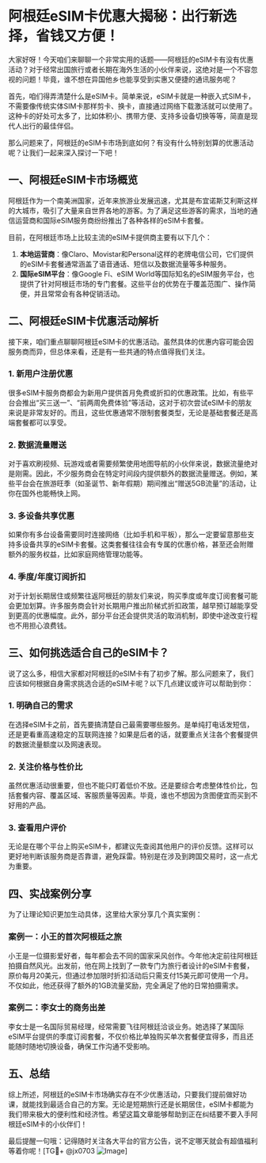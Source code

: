# 阿根廷eSIM卡优惠大揭秘：出行新选择，省钱又方便！

大家好呀！今天咱们来聊聊一个非常实用的话题——阿根廷的eSIM卡有没有优惠活动？对于经常出国旅行或者长期在海外生活的小伙伴来说，这绝对是一个不容忽视的问题！毕竟，谁不想在异国他乡也能享受到实惠又便捷的通讯服务呢？

首先，咱们得弄清楚什么是eSIM卡。简单来说，eSIM卡就是一种嵌入式SIM卡，不需要像传统实体SIM卡那样剪卡、换卡，直接通过网络下载激活就可以使用了。这种卡的好处可太多了，比如体积小、携带方便、支持多设备切换等等，简直是现代人出行的最佳伴侣。

那么问题来了，阿根廷的eSIM卡市场到底如何？有没有什么特别划算的优惠活动呢？让我们一起来深入探讨一下吧！

## 一、阿根廷eSIM卡市场概览

阿根廷作为一个南美洲国家，近年来旅游业发展迅速，尤其是布宜诺斯艾利斯这样的大城市，吸引了大量来自世界各地的游客。为了满足这些游客的需求，当地的通信运营商和国际eSIM服务商纷纷推出了各种各样的eSIM卡套餐。

目前，在阿根廷市场上比较主流的eSIM卡提供商主要有以下几个：

1. **本地运营商**：像Claro、Movistar和Personal这样的老牌电信公司，它们提供的eSIM卡套餐通常涵盖了语音通话、短信以及数据流量等多种服务。
2. **国际eSIM平台**：像Google Fi、eSIM World等国际知名的eSIM服务平台，也提供了针对阿根廷市场的专门套餐。这些平台的优势在于覆盖范围广、操作简便，并且常常会有各种促销活动。

## 二、阿根廷eSIM卡优惠活动解析

接下来，咱们重点聊聊阿根廷eSIM卡的优惠活动。虽然具体的优惠内容可能会因服务商而异，但总体来看，还是有一些共通的特点值得我们关注。

### 1. 新用户注册优惠

很多eSIM卡服务商都会为新用户提供首月免费或折扣的优惠政策。比如，有些平台会推出“买三送一”、“前两周免费体验”等活动，这对于初次尝试eSIM卡的朋友来说是非常友好的。而且，这些优惠通常不限制套餐类型，无论是基础套餐还是高端套餐都可以享受。

### 2. 数据流量赠送

对于喜欢刷视频、玩游戏或者需要频繁使用地图导航的小伙伴来说，数据流量绝对是刚需。因此，不少服务商会在特定时间段内提供额外的数据流量赠送。例如，某些平台会在旅游旺季（如圣诞节、新年假期）期间推出“赠送5GB流量”的活动，让你在国外也能畅快上网。

### 3. 多设备共享优惠

如果你有多台设备需要同时连接网络（比如手机和平板），那么一定要留意那些支持多设备共享的eSIM卡套餐。这类套餐往往会有专属的优惠价格，甚至还会附赠额外的服务权益，比如家庭网络管理功能等。

### 4. 季度/年度订阅折扣

对于计划长期居住或频繁往返阿根廷的朋友们来说，购买季度或年度订阅套餐可能会更加划算。许多服务商会针对长期用户推出阶梯式折扣政策，越早预订越能享受到更高的优惠幅度。此外，部分平台还会提供灵活的取消机制，即使中途改变行程也不用担心浪费钱。

## 三、如何挑选适合自己的eSIM卡？

说了这么多，相信大家都对阿根廷的eSIM卡有了初步了解。那么问题来了，我们应该如何根据自身需求挑选合适的eSIM卡呢？以下几点建议或许可以帮助到你：

### 1. 明确自己的需求

在选择eSIM卡之前，首先要搞清楚自己最需要哪些服务。是单纯打电话发短信，还是更看重高速稳定的互联网连接？如果是后者的话，就要重点关注各个套餐提供的数据流量额度以及网速表现。

### 2. 关注价格与性价比

虽然优惠活动很重要，但也不能只盯着低价不放。还是要综合考虑整体性价比，包括套餐内容、覆盖区域、客服质量等因素。毕竟，谁也不想因为贪图便宜而买到不好用的产品。

### 3. 查看用户评价

无论是在哪个平台上购买eSIM卡，都建议先查阅其他用户的评价反馈。这样可以更好地判断该服务商是否靠谱，避免踩雷。特别是在涉及到跨国交易时，这一点尤为重要。

## 四、实战案例分享

为了让理论知识更加生动具体，这里给大家分享几个真实案例：

### 案例一：小王的首次阿根廷之旅

小王是一位摄影爱好者，每年都会去不同的国家采风创作。今年他决定前往阿根廷拍摄自然风光。出发前，他在网上找到了一款专门为旅行者设计的eSIM卡套餐，原价每月20美元，但通过参加限时折扣活动后只需支付15美元即可使用一个月。不仅如此，他还获得了额外的1GB流量奖励，完全满足了他的日常拍摄需求。

### 案例二：李女士的商务出差

李女士是一名国际贸易经理，经常需要飞往阿根廷洽谈业务。她选择了某国际eSIM平台提供的季度订阅套餐，不仅价格比单独购买单次套餐便宜得多，而且还能随时随地切换设备，确保工作沟通不受影响。

## 五、总结

综上所述，阿根廷的eSIM卡市场确实存在不少优惠活动，只要我们提前做好功课，就能找到最适合自己的方案。无论是短期旅行还是长期居住，eSIM卡都能为我们带来极大的便利性和经济性。希望这篇文章能够帮助到正在纠结要不要入手阿根廷eSIM卡的小伙伴们！

最后提醒一句哦：记得随时关注各大平台的官方公告，说不定哪天就会有超值福利等着你呢！[TG💪+ @jx0703 ![Image](https://github.com/user-attachments/assets/dbca1d08-cadb-493c-b0ec-ad6f7a83f270)]